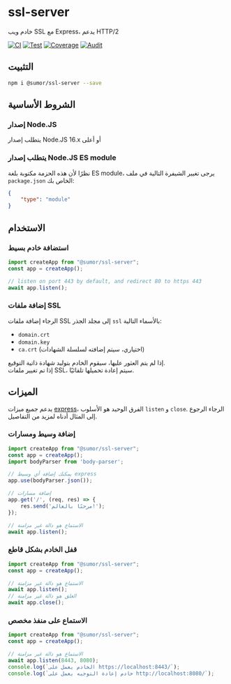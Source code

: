 # ssl-server
خادم ويب SSL مع Express، يدعم HTTP/2

[![CI](https://github.com/sumor-cloud/ssl-server/actions/workflows/ci.yml/badge.svg)](https://github.com/sumor-cloud/ssl-server/actions/workflows/ci.yml)
[![Test](https://github.com/sumor-cloud/ssl-server/actions/workflows/ut.yml/badge.svg)](https://github.com/sumor-cloud/ssl-server/actions/workflows/ut.yml)
[![Coverage](https://github.com/sumor-cloud/ssl-server/actions/workflows/coverage.yml/badge.svg)](https://github.com/sumor-cloud/ssl-server/actions/workflows/coverage.yml)
[![Audit](https://github.com/sumor-cloud/ssl-server/actions/workflows/audit.yml/badge.svg)](https://github.com/sumor-cloud/ssl-server/actions/workflows/audit.yml)

## التثبيت
```bash
npm i @sumor/ssl-server --save
```

## الشروط الأساسية

### إصدار Node.JS
يتطلب إصدار Node.JS 16.x أو أعلى

### يتطلب إصدار Node.JS ES module
نظرًا لأن هذه الحزمة مكتوبة بلغة ES module،
يرجى تغيير الشيفرة التالية في ملف ```package.json``` الخاص بك:
```json
{
    "type": "module"
}
```

## الاستخدام

### استضافة خادم بسيط

```javascript
import createApp from "@sumor/ssl-server";
const app = createApp();

// listen on port 443 by default, and redirect 80 to https 443
await app.listen();
```


### إضافة ملفات SSL
الرجاء إضافة ملفات SSL إلى مجلد الجذر ```ssl``` بالأسماء التالية:
- ```domain.crt```
- ```domain.key```
- ```ca.crt``` (اختياري، سيتم إضافته لسلسلة الشهادات)

إذا لم يتم العثور عليها، سيقوم الخادم بتوليد شهادة ذاتية التوقيع.  
إذا تم تغيير ملفات SSL، سيتم إعادة تحميلها تلقائيًا.
## الميزات

يدعم جميع ميزات [express](https://www.npmjs.com/package/express)، الفرق الوحيد هو الأسلوب ```listen``` و ```close```. الرجاء الرجوع إلى المثال أدناه لمزيد من التفاصيل.

### إضافة وسيط ومسارات

```javascript
import createApp from "@sumor/ssl-server";
const app = createApp();
import bodyParser from 'body-parser';

// يمكنك إضافة أي وسيط express
app.use(bodyParser.json());

// إضافة مسارات
app.get('/', (req, res) => {
    res.send('مرحبًا بالعالم!');
});

// الاستماع هو دالة غير مزامنة
await app.listen();
```

### قفل الخادم بشكل قاطع

```javascript
import createApp from "@sumor/ssl-server";
const app = createApp();

// الاستماع هو دالة غير مزامنة
await app.listen();
// الغلق هو دالة غير مزامنة
await app.close();
```

### الاستماع على منفذ مخصص

```javascript
import createApp from "@sumor/ssl-server";
const app = createApp();

// الاستماع هو دالة غير مزامنة
await app.listen(8443, 8080);
console.log(`الخادم يعمل على https://localhost:8443/`);
console.log(`خادم إعادة التوجيه يعمل على http://localhost:8080/`);
```